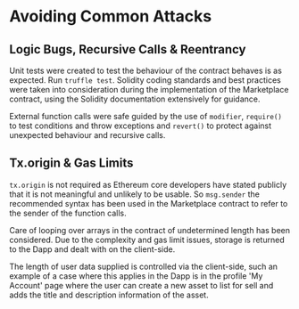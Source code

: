 # Avoiding Common Attacks

## Logic Bugs, Recursive Calls & Reentrancy

Unit tests were created to test the behaviour of the contract behaves is as expected. Run `truffle test`. Solidity coding standards and best practices were taken into consideration during the implementation of the Marketplace contract, using the Solidity documentation extensively for guidance.

External function calls were safe guided by the use of `modifier`, `require()` to test conditions and throw exceptions and `revert()` to protect against unexpected behaviour and recursive calls.  

## Tx.origin & Gas Limits

`tx.origin` is not required as Ethereum core developers have stated publicly that it is not meaningful and unlikely to be usable. So `msg.sender` the recommended syntax has been used in the Marketplace contract to refer to the sender of the function calls.

Care of looping over arrays in the contract of undetermined length has been considered. Due to the complexity and gas limit issues, storage is returned to the Dapp and dealt with on the client-side. 

The length of user data supplied is controlled via the client-side, such an example of a case where this applies in the Dapp is in the profile 'My Account' page where the user can create a new asset to list for sell and adds the title and description information of the asset. 